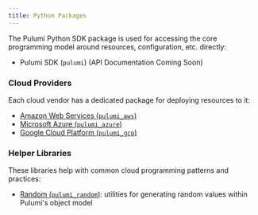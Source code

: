 ```yaml
---
title: Python Packages
---
```


The Pulumi Python SDK package is used for accessing the core programming model around resources, configuration, etc.
directly:

* Pulumi SDK (`pulumi`) (API Documentation Coming Soon)


### Cloud Providers

Each cloud vendor has a dedicated package for deploying resources to it:

* [Amazon Web Services (`pulumi_aws`)](pulumi_aws)
* [Microsoft Azure (`pulumi_azure`)](pulumi_azure)
* [Google Cloud Platform (`pulumi_gcp`)](pulumi_gcp)

### Helper Libraries

These libraries help with common cloud programming patterns and practices:

* [Random (`pulumi_random`)](pulumi_random): utilities for generating random values within Pulumi's object model
